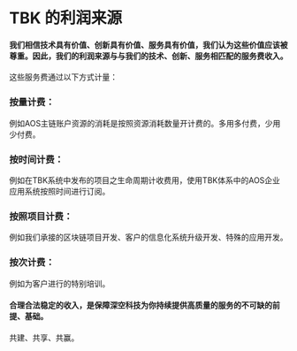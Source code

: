 # TBK 的利润来源

#### 我们相信技术具有价值、创新具有价值、服务具有价值，我们认为这些价值应该被尊重。因此，我们的利润来源与与我们的技术、创新、服务相匹配的服务费收入。

这些服务费通过以下方式计量：

### 按量计费：

例如AOS主链账户资源的消耗是按照资源消耗数量开计费的。多用多付费，少用少付费。

### 按时间计费：

例如在TBK系统中发布的项目之生命周期计收费用，使用TBK体系中的AOS企业应用系统按照时间进行订阅。

### 按照项目计费：

例如我们承接的区块链项目开发、客户的信息化系统升级开发、特殊的应用开发。

### 按次计费：

例如为客户进行的特别培训。

#### 合理合法稳定的收入，是保障深空科技为你持续提供高质量的服务的不可缺的前提、基础。



共建、共享、共赢。

